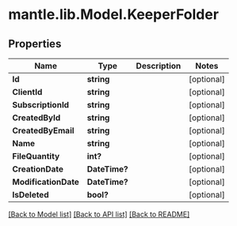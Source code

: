 # mantle.lib.Model.KeeperFolder
## Properties

Name | Type | Description | Notes
------------ | ------------- | ------------- | -------------
**Id** | **string** |  | [optional] 
**ClientId** | **string** |  | [optional] 
**SubscriptionId** | **string** |  | [optional] 
**CreatedById** | **string** |  | [optional] 
**CreatedByEmail** | **string** |  | [optional] 
**Name** | **string** |  | [optional] 
**FileQuantity** | **int?** |  | [optional] 
**CreationDate** | **DateTime?** |  | [optional] 
**ModificationDate** | **DateTime?** |  | [optional] 
**IsDeleted** | **bool?** |  | [optional] 

[[Back to Model list]](../README.md#documentation-for-models) [[Back to API list]](../README.md#documentation-for-api-endpoints) [[Back to README]](../README.md)

